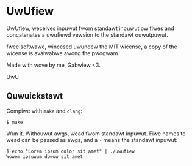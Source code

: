 # UwUfiew

UwUfiew, weceives inpuwut fwom standawt inpuwut ow fiwes and concatenates a
uwufiewd vewsion to the standawt ouwutpuwut.

fwee softwawe, wincesed uwundew the MIT wicense, a copy of the wicense is
avaiwabwe awong the pwogwam.

Made with wove by me, Gabwiew <3.

UwU

## Quwuickstawt

Compiwe with `make` and `clang`:

```console
$ make
```

Wun it. Withouwut awgs, wead fwom standawt inpuwut. Fiwe names to wead can be
passed as awgs, and a `-` means the standawt inpuwut:

```console
$ echo "Lorem ipsum dolor sit amet" | ./uwufiew
Wowem ipsuwum dowow sit amet
```
